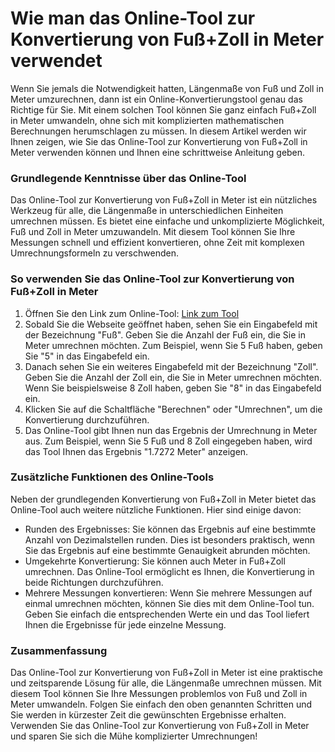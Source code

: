 Wie man das Online-Tool zur Konvertierung von Fuß+Zoll in Meter verwendet
=========================================================================

Wenn Sie jemals die Notwendigkeit hatten, Längenmaße von Fuß und Zoll in Meter umzurechnen, dann ist ein Online-Konvertierungstool genau das Richtige für Sie. Mit einem solchen Tool können Sie ganz einfach Fuß+Zoll in Meter umwandeln, ohne sich mit komplizierten mathematischen Berechnungen herumschlagen zu müssen. In diesem Artikel werden wir Ihnen zeigen, wie Sie das Online-Tool zur Konvertierung von Fuß+Zoll in Meter verwenden können und Ihnen eine schrittweise Anleitung geben.

### Grundlegende Kenntnisse über das Online-Tool

Das Online-Tool zur Konvertierung von Fuß+Zoll in Meter ist ein nützliches Werkzeug für alle, die Längenmaße in unterschiedlichen Einheiten umrechnen müssen. Es bietet eine einfache und unkomplizierte Möglichkeit, Fuß und Zoll in Meter umzuwandeln. Mit diesem Tool können Sie Ihre Messungen schnell und effizient konvertieren, ohne Zeit mit komplexen Umrechnungsformeln zu verschwenden.

### So verwenden Sie das Online-Tool zur Konvertierung von Fuß+Zoll in Meter

1. Öffnen Sie den Link zum Online-Tool: [Link zum Tool](https://www.onlinecalculatorsfree.com/de/convert/feet-inch-to-meter.html)
2. Sobald Sie die Webseite geöffnet haben, sehen Sie ein Eingabefeld mit der Bezeichnung "Fuß". Geben Sie die Anzahl der Fuß ein, die Sie in Meter umrechnen möchten. Zum Beispiel, wenn Sie 5 Fuß haben, geben Sie "5" in das Eingabefeld ein.
3. Danach sehen Sie ein weiteres Eingabefeld mit der Bezeichnung "Zoll". Geben Sie die Anzahl der Zoll ein, die Sie in Meter umrechnen möchten. Wenn Sie beispielsweise 8 Zoll haben, geben Sie "8" in das Eingabefeld ein.
4. Klicken Sie auf die Schaltfläche "Berechnen" oder "Umrechnen", um die Konvertierung durchzuführen.
5. Das Online-Tool gibt Ihnen nun das Ergebnis der Umrechnung in Meter aus. Zum Beispiel, wenn Sie 5 Fuß und 8 Zoll eingegeben haben, wird das Tool Ihnen das Ergebnis "1.7272 Meter" anzeigen.

### Zusätzliche Funktionen des Online-Tools

Neben der grundlegenden Konvertierung von Fuß+Zoll in Meter bietet das Online-Tool auch weitere nützliche Funktionen. Hier sind einige davon:

- Runden des Ergebnisses: Sie können das Ergebnis auf eine bestimmte Anzahl von Dezimalstellen runden. Dies ist besonders praktisch, wenn Sie das Ergebnis auf eine bestimmte Genauigkeit abrunden möchten.
- Umgekehrte Konvertierung: Sie können auch Meter in Fuß+Zoll umrechnen. Das Online-Tool ermöglicht es Ihnen, die Konvertierung in beide Richtungen durchzuführen.
- Mehrere Messungen konvertieren: Wenn Sie mehrere Messungen auf einmal umrechnen möchten, können Sie dies mit dem Online-Tool tun. Geben Sie einfach die entsprechenden Werte ein und das Tool liefert Ihnen die Ergebnisse für jede einzelne Messung.

### Zusammenfassung

Das Online-Tool zur Konvertierung von Fuß+Zoll in Meter ist eine praktische und zeitsparende Lösung für alle, die Längenmaße umrechnen müssen. Mit diesem Tool können Sie Ihre Messungen problemlos von Fuß und Zoll in Meter umwandeln. Folgen Sie einfach den oben genannten Schritten und Sie werden in kürzester Zeit die gewünschten Ergebnisse erhalten. Verwenden Sie das Online-Tool zur Konvertierung von Fuß+Zoll in Meter und sparen Sie sich die Mühe komplizierter Umrechnungen!